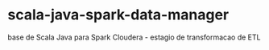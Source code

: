 # scala-java-spark-data-manager
base de Scala Java para Spark Cloudera - estagio de transformacao de ETL 

